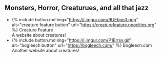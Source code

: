 
## Monsters, Horror, Creaturues, and all that jazz
- {% include button.md img="https://i.imgur.com/9UEbpn0.png" alt="creature feature button" url="https://creaturefeature.neocities.org" %} Creature Feature  
A website about creatures!
- {% include button.md img="https://i.imgur.com/P1Errsv.gif" alt="bogleech button" url="https://bogleech.com/" %} Bogleech.com  
Another website about creatures!
